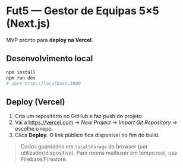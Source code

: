 # Fut5 — Gestor de Equipas 5×5 (Next.js)

MVP pronto para **deploy na Vercel**.

## Desenvolvimento local
```bash
npm install
npm run dev
# abre http://localhost:3000
```

## Deploy (Vercel)
1. Cria um repositório no GitHub e faz push do projeto.
2. Vai a https://vercel.com → *New Project* → *Import Git Repository* → escolhe o repo.
3. Clica **Deploy**. O link público fica disponível no fim do build.

> Dados guardados em `localStorage` do browser (por utilizador/dispositivo). Para rooms multiuser em tempo real, usa Firebase/Firestore.
